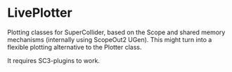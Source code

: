 # LivePlotter

Plotting classes for SuperCollider, based on the Scope and shared memory mechanisms (internally using ScopeOut2 UGen). This might turn into a flexible plotting alternative to the Plotter class.

It requires SC3-plugins to work.
